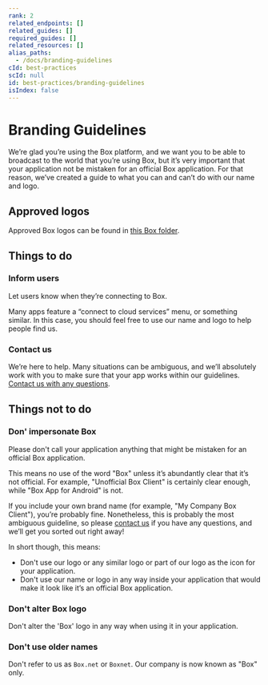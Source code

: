 ```yaml
---
rank: 2
related_endpoints: []
related_guides: []
required_guides: []
related_resources: []
alias_paths:
  - /docs/branding-guidelines
cId: best-practices
scId: null
id: best-practices/branding-guidelines
isIndex: false
---
```


# Branding Guidelines

We’re glad you’re using the Box platform, and we want you to be able to
broadcast to the world that you’re using Box, but it’s very important that your
application not be mistaken for an official Box application. For that reason,
we’ve created a guide to what you can and can’t do with our name and
logo.

## Approved logos

Approved Box logos can be found in [this Box folder][logos].

## Things to do

### Inform users

Let users know when they’re connecting to Box.

Many apps feature a “connect to cloud services” menu, or something similar. In
this case, you should feel free to use our name and logo to help people find us.

### Contact us

We’re here to help. Many situations can be ambiguous, and we’ll absolutely work
with you to make sure that your app works within our guidelines. [Contact
us with any questions][contact].

## Things not to do

### Don' impersonate Box

Please don't call your application anything that might be mistaken for an
official Box application.

This means no use of the word "Box" unless it’s abundantly clear that it’s not
official. For example, "Unofficial Box Client" is certainly clear enough, while
"Box App for Android" is not.

If you include your own brand name (for example,
"My Company Box Client"), you’re probably fine. Nonetheless, this is probably the
most ambiguous guideline, so please [contact us][contact] if you have any
questions, and we’ll get you sorted out right away!

In short though, this means:

* Don't use our logo or any similar logo or part of our logo as the icon for your
  application.
* Don't use our name or logo in any way inside your application that would make
  it look like it’s an official Box application.

### Don't alter Box logo

Don't alter the 'Box' logo in any way when using it in your application.

### Don't use older names

Don't refer to us as `Box.net` or `Boxnet`. Our company is now known as
"Box" only.

[logos]: https://cloud.box.com/s/v1yn0eyqpxx657brrgcn
[contact]: https://community.box.com/t5/custom/page/page-id/submit_api_questionaire
